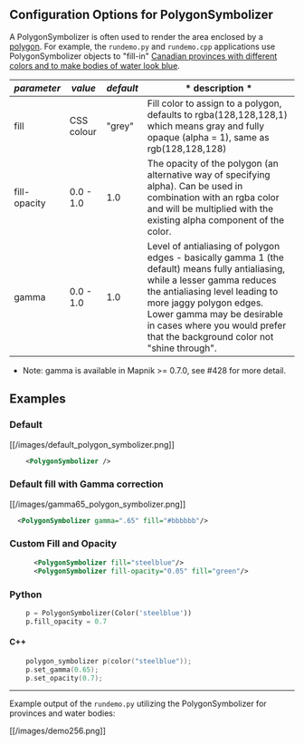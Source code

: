<!-- Name: PolygonSymbolizer -->
## Configuration Options for PolygonSymbolizer

A PolygonSymbolizer is often used to render the area enclosed by a [polygon](http://en.wikipedia.org/wiki/Polygon). For example, the `rundemo.py` and `rundemo.cpp` applications use PolygonSymbolizer objects to "fill-in" [Canadian provinces with different colors and to make bodies of water look blue](http://http://github.com/mapnik/mapnik/wiki/attachment/wiki/PolygonSymbolizer/demo256.png?format=raw).

| *parameter* | *value*  | *default* | * description * |
-------------|---------|------------|----------------|
| fill            |  CSS colour | "grey" | Fill color to assign to a polygon, defaults to rgba(128,128,128,1) which means gray and fully opaque (alpha = 1), same as rgb(128,128,128) |
| fill-opacity | 0.0 - 1.0 | 1.0 | The opacity of the polygon (an alternative way of specifying alpha). Can be used in combination with an rgba color and will be multiplied with the existing alpha component of the color. |
| gamma | 0.0 - 1.0 | 1.0 | Level of antialiasing of polygon edges - basically gamma 1 (the default) means fully antialiasing, while a lesser gamma reduces the antialiasing level leading to more jaggy polygon edges. Lower gamma may be desirable in cases where you would prefer that the background color not "shine through". |

* Note: gamma is available in Mapnik >= 0.7.0, see #428 for more detail.

## Examples

### Default

[[/images/default_polygon_symbolizer.png]]


```xml
    <PolygonSymbolizer />
```

### Default fill with Gamma correction


[[/images/gamma65_polygon_symbolizer.png]]


```xml
  <PolygonSymbolizer gamma=".65" fill="#bbbbbb"/>
```

### Custom Fill and Opacity

```xml
      <PolygonSymbolizer fill="steelblue"/>
      <PolygonSymbolizer fill-opacity="0.05" fill="green"/>

```
    
### Python
    
```python
    p = PolygonSymbolizer(Color('steelblue'))
    p.fill_opacity = 0.7
```

#### C++

``` c++
    polygon_symbolizer p(color("steelblue"));
    p.set_gamma(0.65);
    p.set_opacity(0.7);
```

----

Example output of the `rundemo.py` utilizing the PolygonSymbolizer for provinces and water bodies:

[[/images/demo256.png]]